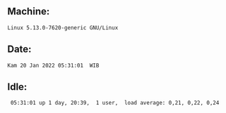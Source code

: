 ## Machine:
```
Linux 5.13.0-7620-generic GNU/Linux
```
## Date:
```
Kam 20 Jan 2022 05:31:01  WIB
```
## Idle:
```
 05:31:01 up 1 day, 20:39,  1 user,  load average: 0,21, 0,22, 0,24
```
